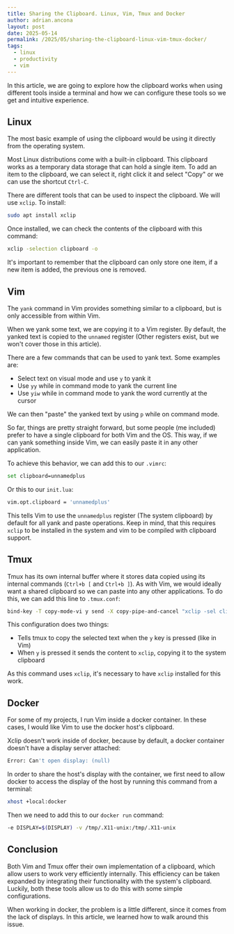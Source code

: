 ```yaml
---
title: Sharing the Clipboard. Linux, Vim, Tmux and Docker
author: adrian.ancona
layout: post
date: 2025-05-14
permalink: /2025/05/sharing-the-clipboard-linux-vim-tmux-docker/
tags:
  - linux
  - productivity
  - vim
---
```


In this article, we are going to explore how the clipboard works when using different tools inside a terminal and how we can configure these tools so we get and intuitive experience.

## Linux

The most basic example of using the clipboard would be using it directly from the operating system.

Most Linux distributions come with a built-in clipboard. This clipboard works as a temporary data storage that can hold a single item. To add an item to the clipboard, we can select it, right click it and select "Copy" or we can use the shortcut `Ctrl-C`.

There are different tools that can be used to inspect the clipboard. We will use `xclip`. To install:

```bash
sudo apt install xclip
```

<!--more-->

Once installed, we can check the contents of the clipboard with this command:

```bash
xclip -selection clipboard -o
```

It's important to remember that the clipboard can only store one item, if a new item is added, the previous one is removed.

## Vim

The `yank` command in Vim provides something similar to a clipboard, but is only accessible from within Vim.

When we yank some text, we are copying it to a Vim register. By default, the yanked text is copied to the `unnamed` register (Other registers exist, but we won't cover those in this article).

There are a few commands that can be used to yank text. Some examples are:

- Select text on visual mode and use `y` to yank it
- Use `yy` while in command mode to yank the current line
- Use `yiw` while in command mode to yank the word currently at the cursor

We can then "paste" the yanked text by using `p` while on command mode.

So far, things are pretty straight forward, but some people (me included) prefer to have a single clipboard for both Vim and the OS. This way, if we can yank something inside Vim, we can easily paste it in any other application.

To achieve this behavior, we can add this to our `.vimrc`:

```bash
set clipboard=unnamedplus
```

Or this to our `init.lua`:

```bash
vim.opt.clipboard = 'unnamedplus'
```

This tells Vim to use the `unnamedplus` register (The system clipboard) by default for all yank and paste operations. Keep in mind, that this requires `xclip` to be installed in the system and vim to be compiled with clipboard support.

## Tmux

Tmux has its own internal buffer where it stores data copied using its internal commands (`Ctrl+b [` and `Ctrl+b ]`). As with Vim, we would ideally want a shared clipboard so we can paste into any other applications. To do this, we can add this line to `.tmux.conf`:

```bash
bind-key -T copy-mode-vi y send -X copy-pipe-and-cancel "xclip -sel clip -i"
```

This configuration does two things:

- Tells tmux to copy the selected text when the `y` key is pressed (like in Vim)
- When `y` is pressed it sends the content to `xclip`, copying it to the system clipboard

As this command uses `xclip`, it's necessary to have `xclip` installed for this work.

## Docker

For some of my projects, I run Vim inside a docker container. In these cases, I would like Vim to use the docker host's clipboard.

Xclip doesn't work inside of docker, because by default, a docker container doesn't have a display server attached:

```bash
Error: Can't open display: (null)
```

In order to share the host's display with the container, we first need to allow docker to access the display of the host by running this command from a terminal:

```bash
xhost +local:docker
```

Then we need to add this to our `docker run` command:

```bash
-e DISPLAY=$(DISPLAY) -v /tmp/.X11-unix:/tmp/.X11-unix
```

## Conclusion

Both Vim and Tmux offer their own implementation of a clipboard, which allow users to work very efficiently internally. This efficiency can be taken expanded by integrating their functionality with the system's clipboard. Luckily, both these tools allow us to do this with some simple configurations.

When working in docker, the problem is a little different, since it comes from the lack of displays. In this article, we learned how to walk around this issue.
